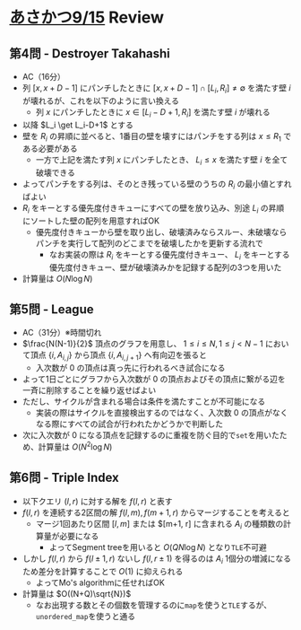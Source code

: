 # [あさかつ9/15](https://kenkoooo.com/atcoder/#/contest/show/c2c6781c-3e34-4b68-af8d-b439ad2b9beb) Review

## 第4問 - Destroyer Takahashi
- AC（16分）
- 列 $[x, x+D-1]$ にパンチしたときに $[x, x+D-1] \cap [L_i, R_i] \neq \emptyset$ を満たす壁 $i$ が壊れるが、これを以下のように言い換える
  - 列 $x$ にパンチしたときに $x \in [L_i-D+1, R_i]$ を満たす壁 $i$ が壊れる
- 以降 $L_i \get L_i-D+1$ とする
- 壁を $R_i$ の昇順に並べると、1番目の壁を壊すにはパンチをする列は $x \leq R_1$ である必要がある
  - 一方で上記を満たす列 $x$ にパンチしたとき、 $L_i \leq x$ を満たす壁 $i$ を全て破壊できる
- よってパンチをする列は、そのとき残っている壁のうちの $R_i$ の最小値とすればよい
- $R_i$ をキーとする優先度付きキューにすべての壁を放り込み、別途 $L_i$ の昇順にソートした壁の配列を用意すればOK
  - 優先度付きキューから壁を取り出し、破壊済みならスルー、未破壊ならパンチを実行して配列のどこまでを破壊したかを更新する流れで
    - なお実装の際は $R_i$ をキーとする優先度付きキュー、 $L_i$ をキーとする優先度付きキュー、壁が破壊済みかを記録する配列の3つを用いた
- 計算量は $O(N \log N)$

## 第5問 - League
- AC（31分）※時間切れ
- $\frac{N(N-1)}{2}$ 頂点のグラフを用意し、 $1 \leq i \leq N, 1 \leq j < N-1$ において頂点 $\{ i, A_{i,j} \}$ から頂点 $\{ i, A_{i,j+1} \}$ へ有向辺を張ると
  - 入次数が $0$ の頂点は真っ先に行われるべき試合になる
- よって1日ごとにグラフから入次数が $0$ の頂点およびその頂点に繋がる辺を一斉に削除することを繰り返せばよい
- ただし、サイクルが含まれる場合は条件を満たすことが不可能になる
  - 実装の際はサイクルを直接検出するのではなく、入次数 $0$ の頂点がなくなる際にすべての試合が行われたかどうかで判断した
- 次に入次数が $0$ になる頂点を記録するのに重複を防ぐ目的で`set`を用いたため、計算量は $O(N^2 \log N)$

## 第6問 - Triple Index
- 以下クエリ $(l, r)$ に対する解を $f(l, r)$ と表す
- $f(l, r)$ を連続する2区間の解 $f(l, m), f(m+1, r)$ からマージすることを考えると
  - マージ1回あたり区間 $[l, m]$ または $[m+1, r] に含まれる $A_i$ の種類数の計算量が必要になる
    - よってSegment treeを用いると $O(QN \log N)$ となり`TLE`不可避
- しかし $f(l,r)$ から $f(l \pm 1, r)$ ないし $f(l, r \pm 1)$ を得るのは $A_i$ 1個分の増減になるため差分を計算することで $O(1)$ に抑えられる
  - よってMo's algorithmに任せればOK
- 計算量は $O((N+Q)\sqrt{N})$
  - なお出現する数とその個数を管理するのに`map`を使うと`TLE`するが、`unordered_map`を使うと通る

